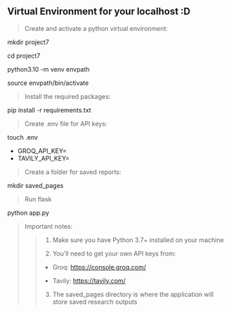 ## Virtual Environment for your localhost :D

> Create and activate a python virtual environment:

mkdir project7

cd project7

python3.10 -m venv envpath

source envpath/bin/activate

> Install the required packages:

pip install -r requirements.txt

> Create .env file for API keys:

touch .env

- GROQ_API_KEY=
- TAVILY_API_KEY=

> Create a folder for saved reports:

mkdir saved_pages

> Run flask

python app.py

>Important notes:
>>1. Make sure you have Python 3.7+ installed on your machine
>>
>>2. You'll need to get your own API keys from:
>>
>>- Groq: https://console.groq.com/
>>
>>- Tavily: https://tavily.com/
>>
>>3. The saved_pages directory is where the application will store saved research outputs
